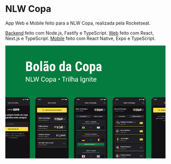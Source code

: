 # NLW Copa

App Web e Mobile feito para a NLW Copa, realizada pela Rocketseat.

[Backend](https://github.com/morikawa77/NLW-Copa---Backend) feito com Node.js, Fastify e TypeScript.
[Web](https://github.com/morikawa77/NLV-Copa---Web) feito com React, Next.js e TypeScript.
[Mobile](https://github.com/morikawa77/NLW-Copa---Mobile) feito com React Native, Expo e TypeScript.

![Capa](.git-assets/capa.png)
